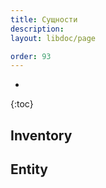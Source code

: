 ```yaml
---
title: Сущности
description: 
layout: libdoc/page

order: 93
---
```

* 
{:toc}

## Inventory

## Entity
